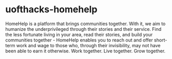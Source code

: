 # uofthacks-homehelp
HomeHelp is a platform that brings communities together. With it, we aim to humanize the underprivileged through their stories and their service. Find the less fortunate living in your area, read their stories, and build your communities together - HomeHelp enables you to reach out and offer short-term work and wage to those who, through their invisibility, may not have been able to earn it otherwise. Work together. Live together. Grow together.
